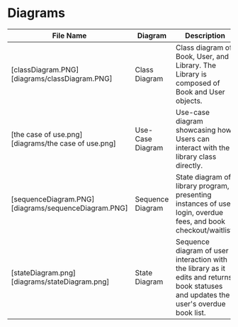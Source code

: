# Diagrams
| File Name | Diagram | Description | 
| --- | --- | --- |
| [classDiagram.PNG][diagrams/classDiagram.PNG] | Class Diagram | Class diagram of Book, User, and Library. The Library is composed of Book and User objects. |
| [the case of use.png][diagrams/the case of use.png] | Use-Case Diagram | Use-case diagram showcasing how Users can interact with the library class directly. |
| [sequenceDiagram.PNG][diagrams/sequenceDiagram.PNG] | Sequence Diagram | State diagram of library program, presenting instances of user login, overdue fees, and book checkout/waitlist. |
| [stateDiagram.png][diagrams/stateDiagram.png] | State Diagram | Sequence diagram of user interaction with the library as it edits and returns book statuses and updates the user's overdue book list. |
